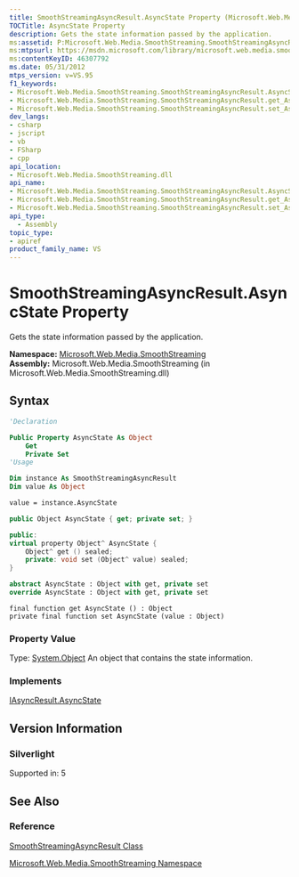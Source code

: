 ```yaml
---
title: SmoothStreamingAsyncResult.AsyncState Property (Microsoft.Web.Media.SmoothStreaming)
TOCTitle: AsyncState Property
description: Gets the state information passed by the application.
ms:assetid: P:Microsoft.Web.Media.SmoothStreaming.SmoothStreamingAsyncResult.AsyncState
ms:mtpsurl: https://msdn.microsoft.com/library/microsoft.web.media.smoothstreaming.smoothstreamingasyncresult.asyncstate(v=VS.95)
ms:contentKeyID: 46307792
ms.date: 05/31/2012
mtps_version: v=VS.95
f1_keywords:
- Microsoft.Web.Media.SmoothStreaming.SmoothStreamingAsyncResult.AsyncState
- Microsoft.Web.Media.SmoothStreaming.SmoothStreamingAsyncResult.get_AsyncState
- Microsoft.Web.Media.SmoothStreaming.SmoothStreamingAsyncResult.set_AsyncState
dev_langs:
- csharp
- jscript
- vb
- FSharp
- cpp
api_location:
- Microsoft.Web.Media.SmoothStreaming.dll
api_name:
- Microsoft.Web.Media.SmoothStreaming.SmoothStreamingAsyncResult.AsyncState
- Microsoft.Web.Media.SmoothStreaming.SmoothStreamingAsyncResult.get_AsyncState
- Microsoft.Web.Media.SmoothStreaming.SmoothStreamingAsyncResult.set_AsyncState
api_type:
  - Assembly
topic_type:
- apiref
product_family_name: VS
---
```


# SmoothStreamingAsyncResult.AsyncState Property

Gets the state information passed by the application.

**Namespace:**  [Microsoft.Web.Media.SmoothStreaming](microsoft-web-media-smoothstreaming-namespace_1.md)  
**Assembly:**  Microsoft.Web.Media.SmoothStreaming (in Microsoft.Web.Media.SmoothStreaming.dll)

## Syntax

```vb
'Declaration

Public Property AsyncState As Object
    Get
    Private Set
'Usage

Dim instance As SmoothStreamingAsyncResult
Dim value As Object

value = instance.AsyncState
```

```csharp
public Object AsyncState { get; private set; }
```

```cpp
public:
virtual property Object^ AsyncState {
    Object^ get () sealed;
    private: void set (Object^ value) sealed;
}
```

``` fsharp
abstract AsyncState : Object with get, private set
override AsyncState : Object with get, private set
```

```jscript
final function get AsyncState () : Object
private final function set AsyncState (value : Object)
```

### Property Value

Type: [System.Object](https://msdn.microsoft.com/library/e5kfa45b\(v=vs.95\))  
An object that contains the state information.

### Implements

[IAsyncResult.AsyncState](https://msdn.microsoft.com/library/a6zaz1xf\(v=vs.95\))  

## Version Information

### Silverlight

Supported in: 5  

## See Also

### Reference

[SmoothStreamingAsyncResult Class](smoothstreamingasyncresult-class-microsoft-web-media-smoothstreaming.md)

[Microsoft.Web.Media.SmoothStreaming Namespace](microsoft-web-media-smoothstreaming-namespace_1.md)

